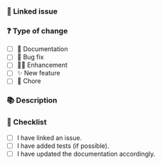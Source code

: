 <!---
Please follow conventional commits (https://conventionalcommits.org)
-->

### 🔗 Linked issue

<!-- Please ensure there is an open issue and mention its number as #123 -->
<!-- for example: "resolves #123" -->

### ❓ Type of change

<!-- What types of changes does your code introduce? Put an `x` in all the boxes that apply. -->

- [ ] 📖 Documentation 
- [ ] 🐞 Bug fix 
- [ ] 🤘🏻 Enhancement 
- [ ] ✨ New feature
- [ ] 🧹 Chore

### 📚 Description

<!-- Describe your changes in detail -->
<!-- Why is this change required? What problem does it solve? -->
<!-- If it resolves an open issue, please link to the issue here. For example "Resolves #1337" -->

### 📝 Checklist

<!-- Put an `x` in all the boxes that apply. -->
<!-- If your change requires a documentation PR, please link it appropriately -->
<!-- If you're unsure about any of these, don't hesitate to ask. -->

- [ ] I have linked an issue.
- [ ] I have added tests (if possible).
- [ ] I have updated the documentation accordingly.